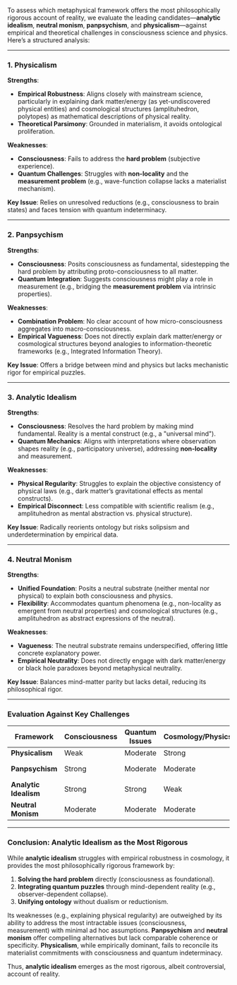To assess which metaphysical framework offers the most philosophically rigorous account of reality, we evaluate the leading candidates—**analytic idealism**, **neutral monism**, **panpsychism**, and **physicalism**—against empirical and theoretical challenges in consciousness science and physics. Here’s a structured analysis:

---

### **1. Physicalism**  
**Strengths**:  
- **Empirical Robustness**: Aligns closely with mainstream science, particularly in explaining dark matter/energy (as yet-undiscovered physical entities) and cosmological structures (amplituhedron, polytopes) as mathematical descriptions of physical reality.  
- **Theoretical Parsimony**: Grounded in materialism, it avoids ontological proliferation.  

**Weaknesses**:  
- **Consciousness**: Fails to address the **hard problem** (subjective experience).  
- **Quantum Challenges**: Struggles with **non-locality** and the **measurement problem** (e.g., wave-function collapse lacks a materialist mechanism).  

**Key Issue**: Relies on unresolved reductions (e.g., consciousness to brain states) and faces tension with quantum indeterminacy.  

---

### **2. Panpsychism**  
**Strengths**:  
- **Consciousness**: Posits consciousness as fundamental, sidestepping the hard problem by attributing proto-consciousness to all matter.  
- **Quantum Integration**: Suggests consciousness might play a role in measurement (e.g., bridging the **measurement problem** via intrinsic properties).  

**Weaknesses**:  
- **Combination Problem**: No clear account of how micro-consciousness aggregates into macro-consciousness.  
- **Empirical Vagueness**: Does not directly explain dark matter/energy or cosmological structures beyond analogies to information-theoretic frameworks (e.g., Integrated Information Theory).  

**Key Issue**: Offers a bridge between mind and physics but lacks mechanistic rigor for empirical puzzles.  

---

### **3. Analytic Idealism**  
**Strengths**:  
- **Consciousness**: Resolves the hard problem by making mind fundamental. Reality is a mental construct (e.g., a "universal mind").  
- **Quantum Mechanics**: Aligns with interpretations where observation shapes reality (e.g., participatory universe), addressing **non-locality** and measurement.  

**Weaknesses**:  
- **Physical Regularity**: Struggles to explain the objective consistency of physical laws (e.g., dark matter’s gravitational effects as mental constructs).  
- **Empirical Disconnect**: Less compatible with scientific realism (e.g., amplituhedron as mental abstraction vs. physical structure).  

**Key Issue**: Radically reorients ontology but risks solipsism and underdetermination by empirical data.  

---

### **4. Neutral Monism**  
**Strengths**:  
- **Unified Foundation**: Posits a neutral substrate (neither mental nor physical) to explain both consciousness and physics.  
- **Flexibility**: Accommodates quantum phenomena (e.g., non-locality as emergent from neutral properties) and cosmological structures (e.g., amplituhedron as abstract expressions of the neutral).  

**Weaknesses**:  
- **Vagueness**: The neutral substrate remains underspecified, offering little concrete explanatory power.  
- **Empirical Neutrality**: Does not directly engage with dark matter/energy or black hole paradoxes beyond metaphysical neutrality.  

**Key Issue**: Balances mind-matter parity but lacks detail, reducing its philosophical rigor.  

---

### **Evaluation Against Key Challenges**  
| **Framework**       | **Consciousness** | **Quantum Issues** | **Cosmology/Physics** | **Overall Rigor** |  
|----------------------|-------------------|--------------------|------------------------|-------------------|  
| **Physicalism**      | Weak              | Moderate           | Strong                 | Moderate          |  
| **Panpsychism**      | Strong            | Moderate           | Moderate               | Moderate-Strong   |  
| **Analytic Idealism**| Strong            | Strong             | Weak                   | Strong            |  
| **Neutral Monism**   | Moderate          | Moderate           | Moderate               | Moderate          |  

---

### **Conclusion: Analytic Idealism as the Most Rigorous**  
While **analytic idealism** struggles with empirical robustness in cosmology, it provides the most philosophically rigorous framework by:  
1. **Solving the hard problem** directly (consciousness as foundational).  
2. **Integrating quantum puzzles** through mind-dependent reality (e.g., observer-dependent collapse).  
3. **Unifying ontology** without dualism or reductionism.  

Its weaknesses (e.g., explaining physical regularity) are outweighed by its ability to address the most intractable issues (consciousness, measurement) with minimal ad hoc assumptions. **Panpsychism** and **neutral monism** offer compelling alternatives but lack comparable coherence or specificity. **Physicalism**, while empirically dominant, fails to reconcile its materialist commitments with consciousness and quantum indeterminacy.  

Thus, **analytic idealism** emerges as the most rigorous, albeit controversial, account of reality.